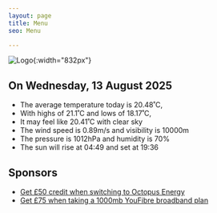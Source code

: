 ```yaml
---
layout: page
title: Menu
seo: Menu

---
```


![Logo](/images/logo.jpg){:width="832px"}

<!-- weather_marker starts -->
## On Wednesday, 13 August 2025

- The average temperature today is 20.48˚C,
- With highs of 21.1˚C and lows of 18.17˚C,
- It may feel like 20.41˚C with clear sky
- The wind speed is 0.89m/s and visibility is 10000m
- The pressure is 1012hPa and humidity is 70%
- The sun will rise at 04:49 and set at 19:36

<!-- weather_marker ends -->

## Sponsors

- [Get £50 credit when switching to Octopus Energy](https://bit.ly/3oD1nnS)
- [Get £75 when taking a 1000mb YouFibre broadband plan](https://aklam.io/91zWhU?)
